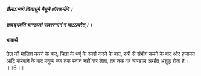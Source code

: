 ##### तैलाऽभ्यंगे चिताधूमे मैथुने क्षौरकर्मणि।
##### तावद्भवति चाण्डालो यावत्स्नानं न चाऽऽचरेत्।। 

#### भावार्थ

तेल की मालिश करने के बाद, चिता के धएं के स्पर्श करने के बाद, स्त्री से संभोग करने के बाद और हजामत आदि करवाने के बाद मनुष्य जब तक स्नान नहीं कर लेता, तब तक वह चाण्डाल अर्थात् अशुद्ध होता है। ।।6।।